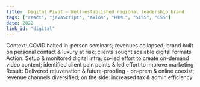 ```yaml
---
title:  Digital Pivot – Well-established regional leadership brand
tags: ["react", "javaScript", "axios", "HTML", "SCSS", "CSS"]
date: 2022
link_id: "digital"
---
```


Context: COVID halted in-person seminars; revenues collapsed; brand built on personal contact & luxury at risk; clients sought scalable digital formats
Action: Setup & monitored digital infra; co-led effort to create on-demand video content; identified client pain points & led effort to improve marketing
Result: Delivered rejuvenation & future-proofing - on-prem & online coexist; revenue channels diversified; on the side: increased tax & admin efficiency
